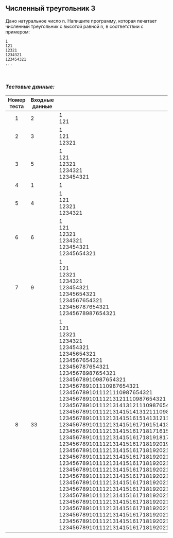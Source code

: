 ## Численный треугольник 3

Дано натуральное число n. Напишите программу, которая печатает численный треугольник с высотой равной n, в соответствии с примером:

    1
    121
    12321
    1234321
    123454321
    ...

<br>

### *Тестовые данные:*

| Номер теста | Входные данные | Выходные данные                                                                                                                                                                                                                                                                                                                                                                                                                                                                                                                                                                                                                                                                                                                                                                                                                                                                                                                                                                                                                                                                                                                                                                                                                                                                                                                                                                                                                                                                                                                                                                                                                                                                                                                                                                                                                                                   |
|:-----------:|----------------|-------------------------------------------------------------------------------------------------------------------------------------------------------------------------------------------------------------------------------------------------------------------------------------------------------------------------------------------------------------------------------------------------------------------------------------------------------------------------------------------------------------------------------------------------------------------------------------------------------------------------------------------------------------------------------------------------------------------------------------------------------------------------------------------------------------------------------------------------------------------------------------------------------------------------------------------------------------------------------------------------------------------------------------------------------------------------------------------------------------------------------------------------------------------------------------------------------------------------------------------------------------------------------------------------------------------------------------------------------------------------------------------------------------------------------------------------------------------------------------------------------------------------------------------------------------------------------------------------------------------------------------------------------------------------------------------------------------------------------------------------------------------------------------------------------------------------------------------------------------------|
|      1      | 2              | 1<br>121                                                                                                                                                                                                                                                                                                                                                                                                                                                                                                                                                                                                                                                                                                                                                                                                                                                                                                                                                                                                                                                                                                                                                                                                                                                                                                                                                                                                                                                                                                                                                                                                                                                                                                                                                                                                                                                          |
|      2      | 3              | 1<br>121<br>12321                                                                                                                                                                                                                                                                                                                                                                                                                                                                                                                                                                                                                                                                                                                                                                                                                                                                                                                                                                                                                                                                                                                                                                                                                                                                                                                                                                                                                                                                                                                                                                                                                                                                                                                                                                                                                                                 |
|      3      | 5              | 1<br>121<br>12321<br>1234321<br>123454321                                                                                                                                                                                                                                                                                                                                                                                                                                                                                                                                                                                                                                                                                                                                                                                                                                                                                                                                                                                                                                                                                                                                                                                                                                                                                                                                                                                                                                                                                                                                                                                                                                                                                                                                                                                                                         |
|      4      | 1              | 1                                                                                                                                                                                                                                                                                                                                                                                                                                                                                                                                                                                                                                                                                                                                                                                                                                                                                                                                                                                                                                                                                                                                                                                                                                                                                                                                                                                                                                                                                                                                                                                                                                                                                                                                                                                                                                                                 |
|      5      | 4              | 1<br>121<br>12321<br>1234321                                                                                                                                                                                                                                                                                                                                                                                                                                                                                                                                                                                                                                                                                                                                                                                                                                                                                                                                                                                                                                                                                                                                                                                                                                                                                                                                                                                                                                                                                                                                                                                                                                                                                                                                                                                                                                      |
|      6      | 6              | 1<br>121<br>12321<br>1234321<br>123454321<br>12345654321                                                                                                                                                                                                                                                                                                                                                                                                                                                                                                                                                                                                                                                                                                                                                                                                                                                                                                                                                                                                                                                                                                                                                                                                                                                                                                                                                                                                                                                                                                                                                                                                                                                                                                                                                                                                          |
|      7      | 9              | 1<br>121<br>12321<br>1234321<br>123454321<br>12345654321<br>1234567654321<br>123456787654321<br>12345678987654321                                                                                                                                                                                                                                                                                                                                                                                                                                                                                                                                                                                                                                                                                                                                                                                                                                                                                                                                                                                                                                                                                                                                                                                                                                                                                                                                                                                                                                                                                                                                                                                                                                                                                                                                                 |
|      8      | 33             | 1<br>121<br>12321<br>1234321<br>123454321<br>12345654321<br>1234567654321<br>123456787654321<br>12345678987654321<br>12345678910987654321<br>123456789101110987654321<br>1234567891011121110987654321<br>12345678910111213121110987654321<br>123456789101112131413121110987654321<br>1234567891011121314151413121110987654321<br>12345678910111213141516151413121110987654321<br>123456789101112131415161716151413121110987654321<br>1234567891011121314151617181716151413121110987654321<br>12345678910111213141516171819181716151413121110987654321<br>123456789101112131415161718192019181716151413121110987654321<br>1234567891011121314151617181920212019181716151413121110987654321<br>12345678910111213141516171819202122212019181716151413121110987654321<br>123456789101112131415161718192021222322212019181716151413121110987654321<br>1234567891011121314151617181920212223242322212019181716151413121110987654321<br>12345678910111213141516171819202122232425242322212019181716151413121110987654321<br>123456789101112131415161718192021222324252625242322212019181716151413121110987654321<br>1234567891011121314151617181920212223242526272625242322212019181716151413121110987654321<br>12345678910111213141516171819202122232425262728272625242322212019181716151413121110987654321<br>123456789101112131415161718192021222324252627282928272625242322212019181716151413121110987654321<br>1234567891011121314151617181920212223242526272829302928272625242322212019181716151413121110987654321<br>12345678910111213141516171819202122232425262728293031302928272625242322212019181716151413121110987654321<br>123456789101112131415161718192021222324252627282930313231302928272625242322212019181716151413121110987654321<br>1234567891011121314151617181920212223242526272829303132333231302928272625242322212019181716151413121110987654321 |